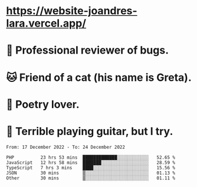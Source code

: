 # https://website-joandres-lara.vercel.app/
# 🐛 Professional reviewer of bugs.
# 🐱 Friend of a cat (his name is Greta).
# 📜 Poetry lover.
# 🎸 Terrible playing guitar, but I try.

<!--START_SECTION:waka-->

```text
From: 17 December 2022 - To: 24 December 2022

PHP          23 hrs 53 mins  █████████████░░░░░░░░░░░░   52.65 %
JavaScript   12 hrs 58 mins  ███████░░░░░░░░░░░░░░░░░░   28.59 %
TypeScript   7 hrs 3 mins    ████░░░░░░░░░░░░░░░░░░░░░   15.56 %
JSON         30 mins         ▒░░░░░░░░░░░░░░░░░░░░░░░░   01.13 %
Other        30 mins         ▒░░░░░░░░░░░░░░░░░░░░░░░░   01.11 %
```

<!--END_SECTION:waka-->
